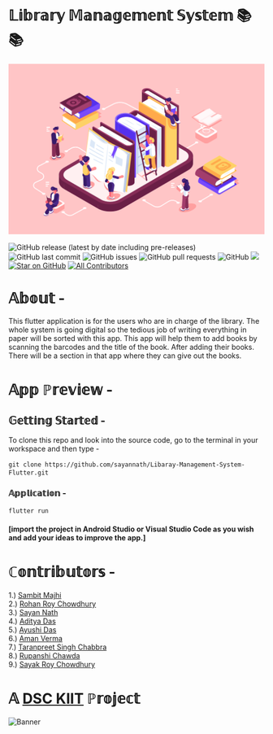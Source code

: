 
# 𝕃𝕚𝕓𝕣𝕒𝕣𝕪 𝕄𝕒𝕟𝕒𝕘𝕖𝕞𝕖𝕟𝕥 𝕊𝕪𝕤𝕥𝕖𝕞 📚📚

![Banner](https://github.com/Sayak11/Libaray-Management-System-Flutter/blob/master/online_library%402x.png)


![GitHub release (latest by date including pre-releases)](https://img.shields.io/github/v/release/sayannath/Libaray-Management-System-Flutter?include_prereleases)
![GitHub last commit](https://img.shields.io/github/last-commit/sayannath/Libaray-Management-System-Flutter)
![GitHub issues](https://img.shields.io/github/issues-raw/sayannath/Libaray-Management-System-Flutter)
![GitHub pull requests](https://img.shields.io/github/issues-pr/sayannath/Libaray-Management-System-Flutter)
![GitHub](https://img.shields.io/github/license/sayannath/Libaray-Management-System-Flutter)
   </a>
    <!-- API -->
    <a href="https://android-arsenal.com/api?level=28">
        <img src="https://img.shields.io/badge/API-28%2B-orange.svg?style=flat"/>
    </a>
    [![Star on GitHub](https://img.shields.io/github/stars/sayannath/Libaray-Management-System-Flutter.svg?style=social)](https://github.com/all-contributors/all-contributors/stargazers)
    [![All Contributors](https://img.shields.io/badge/all_contributors-9-orange.svg?style=flat-square)](#contributors-)




# 𝔸𝕓𝕠𝕦𝕥 -
This flutter application is for the users who are in charge of the library. The whole system is
going digital so the tedious job of writing everything in paper will be sorted with this app. This
app will help them to add books by scanning the barcodes and the title of the book. After
adding their books. There will be a section in that app where they can give out the books.

# 𝔸𝕡𝕡 ℙ𝕣𝕖𝕧𝕚𝕖𝕨 -

## 𝔾𝕖𝕥𝕥𝕚𝕟𝕘 𝕊𝕥𝕒𝕣𝕥𝕖𝕕 -

To clone this repo and look into the source code, go to the terminal in your workspace and then type -
```
git clone https://github.com/sayannath/Libaray-Management-System-Flutter.git
```

### 𝔸𝕡𝕡𝕝𝕚𝕔𝕒𝕥𝕚𝕠𝕟 -
```
flutter run 
```
#### [import the project in Android Studio or Visual Studio Code as you wish and add your ideas to improve the app.]
# ℂ𝕠𝕟𝕥𝕣𝕚𝕓𝕦𝕥𝕠𝕣𝕤 -
1.) [Sambit Majhi](https://github.com/sambitraze?tab=overview&from=2019-12-01&to=2019-12-31)  
2.) [Rohan Roy Chowdhury](https://github.com/Rohan2309)  
3.) [Sayan Nath](https://github.com/sayannath)  
4.) [Aditya Das](https://github.com/ThatOneTallKid)  
5.) [Ayushi Das](https://github.com/Ayushi673)  
6.) [Aman Verma](https://github.com/amanv8060)  
7.) [Taranpreet Singh Chabbra](https://github.com/singhtaran1005)  
8.) [Rupanshi Chawda](https://github.com/rupanshi-chawda)  
9.) [Sayak Roy Chowdhury](https://github.com/Sayak11)  

# 𝔸 [DSC KIIT](https://github.com/DSC-KIIT) ℙ𝕣𝕠𝕛𝕖𝕔𝕥  
![Banner](https://github.com/Sayak11/Libaray-Management-System-Flutter/blob/master/download%20(1).png)  






